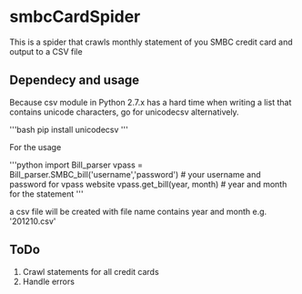 # smbcCardSpider

This is a spider that crawls monthly statement of you SMBC credit card and output to a CSV file

## Dependecy and usage
Because csv module in Python 2.7.x has a hard time when writing a list that contains unicode characters, go for unicodecsv alternatively.

'''bash
pip install unicodecsv 
'''

For the usage

'''python
import Bill_parser
vpass = Bill_parser.SMBC_bill('username','password') # your username and password for vpass website
vpass.get_bill(year, month) # year and month for the statement
'''

a csv file will be created with file name contains year and month e.g. '201210.csv'

## ToDo
1. Crawl statements for all credit cards
2. Handle errors